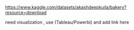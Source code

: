 https://www.kaggle.com/datasets/akashdeepkuila/bakery?resource=download



need visualization , use (Tableau/Powerbi) and add link here
